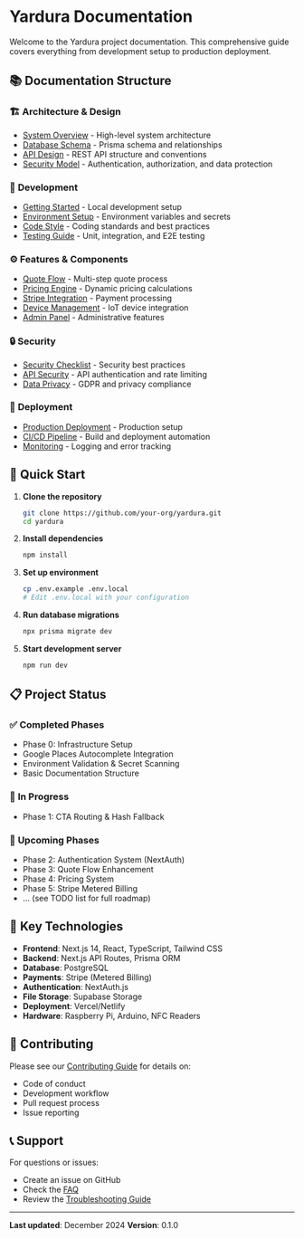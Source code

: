 # Yardura Documentation

Welcome to the Yardura project documentation. This comprehensive guide covers everything from development setup to production deployment.

## 📚 Documentation Structure

### 🏗️ **Architecture & Design**

- [System Overview](architecture/system-overview.md) - High-level system architecture
- [Database Schema](architecture/database-schema.md) - Prisma schema and relationships
- [API Design](architecture/api-design.md) - REST API structure and conventions
- [Security Model](security/security-model.md) - Authentication, authorization, and data protection

### 🚀 **Development**

- [Getting Started](development/getting-started.md) - Local development setup
- [Environment Setup](development/environment-setup.md) - Environment variables and secrets
- [Code Style](development/code-style.md) - Coding standards and best practices
- [Testing Guide](development/testing-guide.md) - Unit, integration, and E2E testing

### ⚙️ **Features & Components**

- [Quote Flow](features/quote-flow.md) - Multi-step quote process
- [Pricing Engine](features/pricing-engine.md) - Dynamic pricing calculations
- [Stripe Integration](features/stripe-integration.md) - Payment processing
- [Device Management](features/device-management.md) - IoT device integration
- [Admin Panel](features/admin-panel.md) - Administrative features

### 🔒 **Security**

- [Security Checklist](security/security-checklist.md) - Security best practices
- [API Security](security/api-security.md) - API authentication and rate limiting
- [Data Privacy](security/data-privacy.md) - GDPR and privacy compliance

### 🚢 **Deployment**

- [Production Deployment](deployment/production-deployment.md) - Production setup
- [CI/CD Pipeline](deployment/ci-cd-pipeline.md) - Build and deployment automation
- [Monitoring](deployment/monitoring.md) - Logging and error tracking

## 🎯 **Quick Start**

1. **Clone the repository**

   ```bash
   git clone https://github.com/your-org/yardura.git
   cd yardura
   ```

2. **Install dependencies**

   ```bash
   npm install
   ```

3. **Set up environment**

   ```bash
   cp .env.example .env.local
   # Edit .env.local with your configuration
   ```

4. **Run database migrations**

   ```bash
   npx prisma migrate dev
   ```

5. **Start development server**
   ```bash
   npm run dev
   ```

## 📋 **Project Status**

### ✅ **Completed Phases**

- Phase 0: Infrastructure Setup
- Google Places Autocomplete Integration
- Environment Validation & Secret Scanning
- Basic Documentation Structure

### 🔄 **In Progress**

- Phase 1: CTA Routing & Hash Fallback

### 📅 **Upcoming Phases**

- Phase 2: Authentication System (NextAuth)
- Phase 3: Quote Flow Enhancement
- Phase 4: Pricing System
- Phase 5: Stripe Metered Billing
- ... (see TODO list for full roadmap)

## 🔧 **Key Technologies**

- **Frontend**: Next.js 14, React, TypeScript, Tailwind CSS
- **Backend**: Next.js API Routes, Prisma ORM
- **Database**: PostgreSQL
- **Payments**: Stripe (Metered Billing)
- **Authentication**: NextAuth.js
- **File Storage**: Supabase Storage
- **Deployment**: Vercel/Netlify
- **Hardware**: Raspberry Pi, Arduino, NFC Readers

## 🤝 **Contributing**

Please see our [Contributing Guide](development/contributing.md) for details on:

- Code of conduct
- Development workflow
- Pull request process
- Issue reporting

## 📞 **Support**

For questions or issues:

- Create an issue on GitHub
- Check the [FAQ](development/faq.md)
- Review the [Troubleshooting Guide](development/troubleshooting.md)

---

**Last updated**: December 2024
**Version**: 0.1.0

